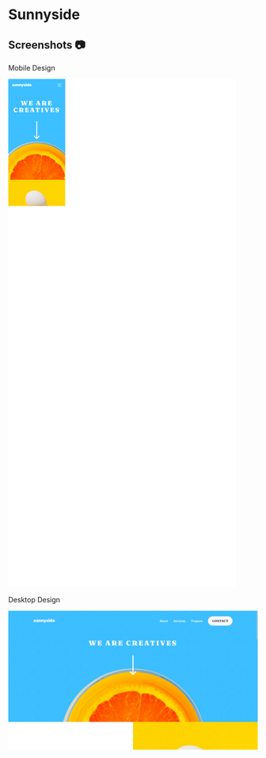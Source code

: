 # Sunnyside

## Screenshots 📷

Mobile Design

![Mobile Design](./images/design/sunnyside-mobile-design.png)

Desktop Design

![Desktop Design](./images/design/sunnyside-desktop-design.png)

